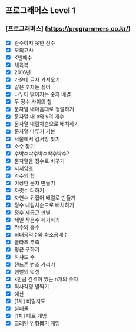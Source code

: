 ## 프로그래머스 Level 1
### [프로그래머스] (https://programmers.co.kr/)
- [x] 완주하지 못한 선수  
- [x] 모의고사  
- [x] K번째수  
- [x] 체육복  
- [x] 2016년   
- [x] 가운데 글자 가져오기  
- [x] 같은 숫자는 싫어  
- [x] 나누어 떨어지는 숫자 배열  
- [x] 두 정수 사이의 합  
- [x] 문자열 내마음대로 정렬하기  
- [x] 문자열 내 p와 y의 개수  
- [x] 문자열 내림차순으로 배치하기  
- [x] 문자열 다루기 기본  
- [x] 서울에서 김서방 찾기  
- [x] 소수 찾기  
- [x] 수박수박수박수박수박수?  
- [x] 문자열을 정수로 바꾸기  
- [x] 시저암호  
- [x] 약수의 합  
- [x] 이상한 문자 만들기  
- [x] 자릿수 더하기  
- [x] 자연수 뒤집어 배열로 만들기  
- [x] 정수 내림차순으로 배치하기  
- [x] 정수 제곱근 판별  
- [x] 제일 작은수 제거하기  
- [x] 짝수와 홀수  
- [x] 최대공약수와 최소공배수  
- [x] 콜라츠 추측  
- [x] 평균 구하기  
- [x] 하샤드 수  
- [x] 핸드폰 번호 가리기  
- [x] 행렬의 덧셈  
- [x] x만큼 간격이 있는 n개의 숫자  
- [x] 직사각형 별찍기  
- [x] 예산  
- [x] [1차] 비밀지도  
- [x] 실패율  
- [x] [1차] 다트 게임  
- [x] 크레인 인형뽑기 게임